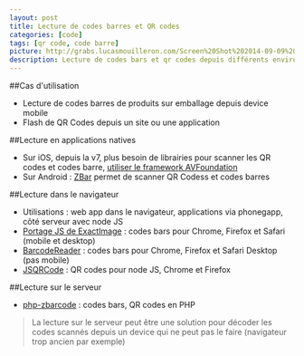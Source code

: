 ```yaml
---
layout: post
title: Lecture de codes barres et QR codes
categories: [code]
tags: [qr code, code barre]
picture: http://grabs.lucasmouilleron.com/Screen%20Shot%202014-09-09%20at%2014.00.36.png
description: Lecture de codes bars et qr codes depuis différents environnements
---
```


##Cas d'utilisation
- Lecture de codes barres de produits sur emballage depuis device mobile
- Flash de QR Codes depuis un site ou une application

##Lecture en applications natives
- Sur iOS, depuis la v7, plus besoin de librairies pour scanner les QR codes et codes barre, [utiliser le framework AVFoundation](http://www.ama-dev.com/iphone-qr-code-library-ios-7)
- Sur Android : [ZBar](http://sourceforge.net/projects/zbar) permet de scanner QR Codess et codes barres

##Lecture dans le navigateur
- Utilisations : web app dans le navigateur, applications via phonegapp, côté serveur avec node JS
- [Portage JS de ExactImage](http://manuels.github.io/unix-toolbox.js-exact-image/demo) : codes bars pour Chrome, Firefox et Safari (mobile et desktop)
- [BarcodeReader](https://github.com/EddieLa/BarcodeReader) : codes bars pour Chrome, Firefox et Safari Desktop (pas mobile)
- [JSQRCode](https://www.npmjs.org/package/jsqrcode) : QR codes pour node JS, Chrome et Firefox

##Lecture sur le serveur
- [php-zbarcode](https://github.com/mkoppanen/php-zbarcode) : codes bars, QR codes en PHP

> La lecture sur le serveur peut être une solution pour décoder les codes scannés depuis un device qui ne peut pas le faire (navigateur trop ancien par exemple)